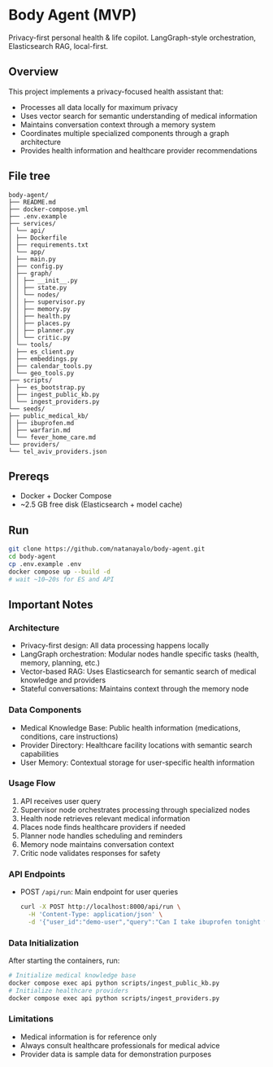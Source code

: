 # Body Agent (MVP)

Privacy-first personal health & life copilot. LangGraph-style orchestration, Elasticsearch RAG, local-first.

## Overview

This project implements a privacy-focused health assistant that:
- Processes all data locally for maximum privacy
- Uses vector search for semantic understanding of medical information
- Maintains conversation context through a memory system
- Coordinates multiple specialized components through a graph architecture
- Provides health information and healthcare provider recommendations

## File tree

```
body-agent/
├── README.md
├── docker-compose.yml
├── .env.example
├── services/
│ └── api/
│ ├── Dockerfile
│ ├── requirements.txt
│ └── app/
│ ├── main.py
│ ├── config.py
│ ├── graph/
│ │ ├── __init__.py
│ │ ├── state.py
│ │ └── nodes/
│ │ ├── supervisor.py
│ │ ├── memory.py
│ │ ├── health.py
│ │ ├── places.py
│ │ ├── planner.py
│ │ └── critic.py
│ └── tools/
│ ├── es_client.py
│ ├── embeddings.py
│ ├── calendar_tools.py
│ └── geo_tools.py
├── scripts/
│ ├── es_bootstrap.py
│ ├── ingest_public_kb.py
│ └── ingest_providers.py
└── seeds/
├── public_medical_kb/
│ ├── ibuprofen.md
│ ├── warfarin.md
│ └── fever_home_care.md
└── providers/
└── tel_aviv_providers.json
```

## Prereqs
- Docker + Docker Compose
- ~2.5 GB free disk (Elasticsearch + model cache)

## Run
```bash
git clone https://github.com/natanayalo/body-agent.git
cd body-agent
cp .env.example .env
docker compose up --build -d
# wait ~10–20s for ES and API
```

## Important Notes

### Architecture
- Privacy-first design: All data processing happens locally
- LangGraph orchestration: Modular nodes handle specific tasks (health, memory, planning, etc.)
- Vector-based RAG: Uses Elasticsearch for semantic search of medical knowledge and providers
- Stateful conversations: Maintains context through the memory node

### Data Components
- Medical Knowledge Base: Public health information (medications, conditions, care instructions)
- Provider Directory: Healthcare facility locations with semantic search capabilities
- User Memory: Contextual storage for user-specific health information

### Usage Flow
1. API receives user query
2. Supervisor node orchestrates processing through specialized nodes
3. Health node retrieves relevant medical information
4. Places node finds healthcare providers if needed
5. Planner node handles scheduling and reminders
6. Memory node maintains conversation context
7. Critic node validates responses for safety

### API Endpoints
- POST `/api/run`: Main endpoint for user queries
  ```bash
  curl -X POST http://localhost:8000/api/run \
    -H 'Content-Type: application/json' \
    -d '{"user_id":"demo-user","query":"Can I take ibuprofen tonight with my meds?"}'
  ```

### Data Initialization
After starting the containers, run:
```bash
# Initialize medical knowledge base
docker compose exec api python scripts/ingest_public_kb.py
# Initialize healthcare providers
docker compose exec api python scripts/ingest_providers.py
```

### Limitations
- Medical information is for reference only
- Always consult healthcare professionals for medical advice
- Provider data is sample data for demonstration purposes
